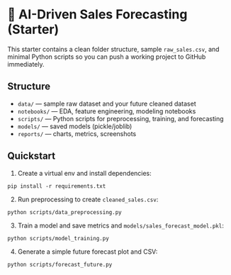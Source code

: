 
# 🤖 AI-Driven Sales Forecasting (Starter)

This starter contains a clean folder structure, sample `raw_sales.csv`, and minimal Python scripts
so you can push a working project to GitHub immediately.

## Structure
- `data/` — sample raw dataset and your future cleaned dataset
- `notebooks/` — EDA, feature engineering, modeling notebooks
- `scripts/` — Python scripts for preprocessing, training, and forecasting
- `models/` — saved models (pickle/joblib)
- `reports/` — charts, metrics, screenshots

## Quickstart
1. Create a virtual env and install dependencies:
```
pip install -r requirements.txt
```
2. Run preprocessing to create `cleaned_sales.csv`:
```
python scripts/data_preprocessing.py
```
3. Train a model and save metrics and `models/sales_forecast_model.pkl`:
```
python scripts/model_training.py
```
4. Generate a simple future forecast plot and CSV:
```
python scripts/forecast_future.py
```
